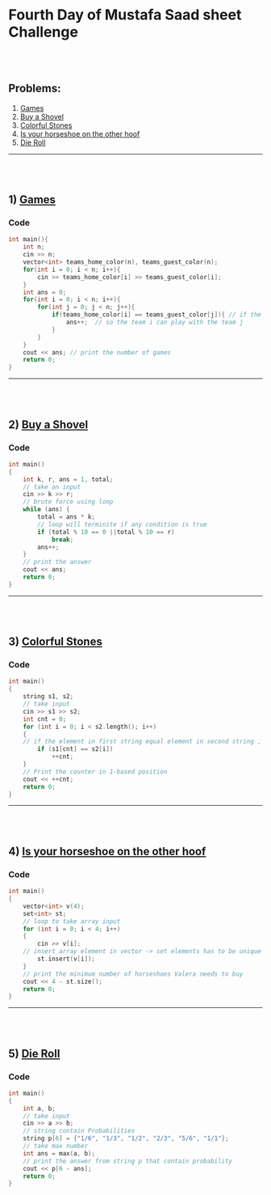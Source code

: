 
# Fourth Day of Mustafa Saad sheet Challenge

<br><br>

## Problems:

1. [Games](https://codeforces.com/contest/268/problem/A)
2. [Buy a Shovel](https://codeforces.com/contest/732/problem/A)
3. [Colorful Stones](https://codeforces.com/contest/265/problem/A)
4. [Is your horseshoe on the other hoof](https://codeforces.com/contest/228/problem/A)
5. [Die Roll](https://codeforces.com/contest/9/problem/A)

<hr>

<br><br>

## 1) [Games](https://codeforces.com/contest/268/problem/A)

### Code

```cpp
int main(){
    int n;
    cin >> n;
    vector<int> teams_home_color(n), teams_guest_color(n);
    for(int i = 0; i < n; i++){
        cin >> teams_home_color[i] >> teams_guest_color[i];
    }
    int ans = 0;
    for(int i = 0; i < n; i++){
        for(int j = 0; j < n; j++){
            if(teams_home_color[i] == teams_guest_color[j]){ // if the home color of team i is equal to the guest color of team j
                ans++;  // so the team i can play with the team j
            }
        }
    }
    cout << ans; // print the number of games
    return 0;
}
```

<hr>

<br><br>

## 2) [Buy a Shovel](https://codeforces.com/contest/732/problem/A)

### Code

```cpp
int main()
{
    int k, r, ans = 1, total;
    // take an input
	cin >> k >> r;
	// brute force using loop
	while (ans) {
		total = ans * k;
		// loop will terminite if any condition is true
		if (total % 10 == 0 ||total % 10 == r)
			break;
		ans++;
	}
	// print the answer
	cout << ans;
    return 0;
}
```

<hr>

<br><br>

## 3)  [Colorful Stones](https://codeforces.com/contest/265/problem/A)

### Code

```cpp
int main()
{
    string s1, s2;
    // take input
    cin >> s1 >> s2;
    int cnt = 0;
    for (int i = 0; i < s2.length(); i++)
    {
    // if the element in first string equal element in second string , count will increase
        if (s1[cnt] == s2[i])
            ++cnt;
    }
    // Print the counter in 1-based position
    cout << ++cnt;
    return 0;
}
```

<hr>

<br><br>

## 4) [Is your horseshoe on the other hoof](https://codeforces.com/contest/228/problem/A)

### Code

```cpp
int main()
{
    vector<int> v(4);
    set<int> st;
    // loop to take array input
    for (int i = 0; i < 4; i++)
    {
        cin >> v[i];
	// insert array element in vector -> set elements has to be unique 
        st.insert(v[i]);
    }
    // print the minimum number of horseshoes Valera needs to buy
    cout << 4 - st.size();
    return 0;
}
```

<hr>

<br><br>

## 5) [Die Roll](https://codeforces.com/contest/9/problem/A)

### Code

```cpp
int main()
{
    int a, b;
    // take input
    cin >> a >> b;
    // string contain Probabilities
    string p[6] = {"1/6", "1/3", "1/2", "2/3", "5/6", "1/1"};
    // take max number
    int ans = max(a, b);
    // print the answer from string p that contain probability
    cout << p[6 - ans];
    return 0;
}
```
